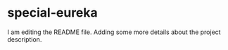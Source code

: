 # special-eureka
I am editing the README file. Adding some more details about the project description.
